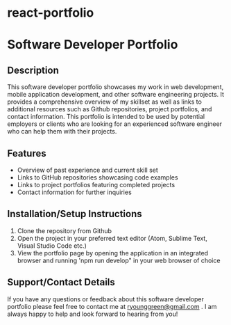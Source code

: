 # react-portfolio

# Software Developer Portfolio 

## Description 
This software developer portfolio showcases my work in web development, mobile application development, and other software engineering projects. It provides a comprehensive overview of my skillset as well as links to additional resources such as Github repositories, project portfolios, and contact information. This portfolio is intended to be used by potential employers or clients who are looking for an experienced software engineer who can help them with their projects. 

## Features 
- Overview of past experience and current skill set 
- Links to GitHub repositories showcasing code examples  
- Links to project portfolios featuring completed projects  
- Contact information for further inquiries  

 ## Installation/Setup Instructions 

1. Clone the repository from Github 
2. Open the project in your preferred text editor (Atom, Sublime Text, Visual Studio Code etc.) 
3. View the portfolio page by opening the application in an integrated browser and running 'npm run develop"  in your web browser of choice 

 ## Support/Contact Details 
If you have any questions or feedback about this software developer portfolio please feel free to contact me at ryounggreen@gmail.com . I am always happy to help and look forward to hearing from you!